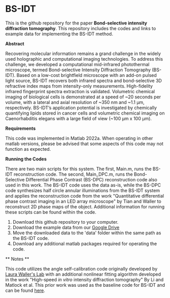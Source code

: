 # BS-IDT
This is the github repository for the paper **Bond-selective intensity diffraction tomography**. This repository includes the codes and links to example data for implementing the BS-IDT method.  

**Abstract**

Recovering molecular information remains a grand challenge in the widely used holographic and computational imaging technologies. To address this challenge, we developed a computational mid-infrared photothermal microscope, termed Bond-selective Intensity Diffraction Tomography (BS-IDT). Based on a low-cost brightfield microscope with an add-on pulsed light source, BS-IDT recovers both infrared spectra and bond-selective 3D refractive index maps from intensity-only measurements. High-fidelity infrared fingerprint spectra extraction is validated. Volumetric chemical imaging of biological cells is demonstrated at a speed of ~20 seconds per volume, with a lateral and axial resolution of ~350 nm and ~1.1 µm, respectively. BS-IDT’s application potential is investigated by chemically quantifying lipids stored in cancer cells and volumetric chemical imaging on Caenorhabditis elegans with a large field of view (~100 µm x 100 µm).

**Requirements**

This code was implemented in Matlab 2022a. When operating in other matlab versions, please be advised that some aspects of this code may not function as expected. 

**Running the Codes**

There are two main scripts for this system. The first, Main.m, runs the BS-IDT reconstruction code. The second, Main_DPC.m, runs the Bond-Selective Differential Phase Contrast (BS-DPC) reconstruction code also used in this work. The BS-IDT code uses the data as-is, while the BS-DPC code synthesizes half circle annular illuminations from the BS-IDT system and applies the reconstruction code from the work "Quantitative differential phase contrast imaging in an LED array microscope" by Tian and Waller to reconstruct 2D phase maps of the object. Additional information for running these scripts can be found within the code. 

1. Download this github repository to your computer.
2. Download the example data from our [Google Drive](https://drive.google.com/drive/folders/15Jb9bYLUzktRw0cosDe07ZOzHYORQkt4?usp=sharing)
3. Move the downloaded data to the 'data' folder within the same path as the BS-IDT code. 
4. Download any additional matlab packages required for operating the code. 

** Notes **

This code utilizes the angle self-calibration code originally developed by [Laura Waller's Lab](https://github.com/Waller-Lab/Angle_SelfCalibration) with an additional nonlinear fitting algorithm developed in the work "High-speed *in vitro* intensity diffraction tomography" By Li and Matlock et al. This prior work was used as the baseline code for BS-IDT and can be found [here](https://github.com/bu-cisl/IDT-using-Annular-Illumination).
